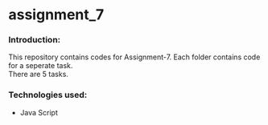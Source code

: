 # assignment_7
<h3 class="code-line" data-line-start=0 data-line-end=1 ><a id="Introduction_0"></a>Introduction:</h3>
<p class="has-line-data" data-line-start="1" data-line-end="3">This repository contains codes for Assignment-7. Each folder contains code for a seperate task.<br>
There are 5 tasks.</p>
<h3 class="code-line" data-line-start=4 data-line-end=5 ><a id="Technologies_used_4"></a>Technologies used:</h3>
<ul>
<li class="has-line-data" data-line-start="5" data-line-end="6">Java Script</li>
</ul>

